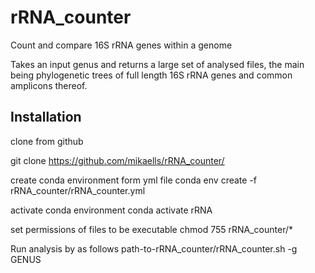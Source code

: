 # rRNA_counter
Count and compare 16S rRNA genes within a genome

Takes an input genus and returns a large set of analysed files, the main being phylogenetic trees of full length 16S rRNA genes and common amplicons thereof.


## Installation

clone from github

git clone 
https://github.com/mikaells/rRNA_counter/

create conda environment form yml file
conda env create -f rRNA_counter/rRNA_counter.yml

activate conda environment
conda activate rRNA

set permissions of files to be executable
chmod 755 rRNA_counter/*

Run analysis by as follows
path-to-rRNA_counter/rRNA_counter.sh -g GENUS
